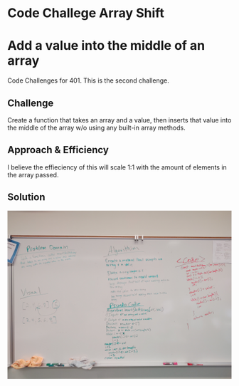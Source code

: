 # Code Challege Array Shift

# Add a value into the middle of an array

Code Challenges for 401. This is the second challenge.

## Challenge

Create a function that takes an array and a value, then inserts that value into the middle of the array w/o using any built-in array methods.

## Approach & Efficiency

I believe the effieciency of this will scale 1:1 with the amount of elements in the array passed. 

## Solution

![](./assets/02-ArrayShift.jpg)

